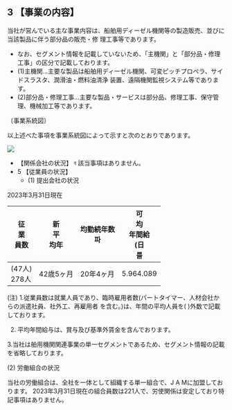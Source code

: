 ## 3 【事業の内容】

当社が営んでいる主な事業内容は、船舶用ディーゼル機関等の製造販売、並びに当該製品に伴う部分品の販売・修 理工事等であります。

- なお、セグメント情報を記載していないため、「主機関」と「部分品・修理工事」の区分で記載しております。
- (1)主機関…主要な製品は船舶用ディーゼル機関、可変ピッチプロペラ、サイドスラスタ、潤滑油・燃料油清浄 装置、遠隔機関監視システム等であります。
- (2)部分品・修理工事…主要な製品・サービスは部分品、修理工事、保守管理、機械加工等であります。

〔事業系統図〕

以上述べた事項を事業系統図によって示すと次のとおりであります。

![](_page_0_Figure_8.jpeg)

- 【関係会社の状況】 ব 該当事項はありません。
- 5 【従業員の状況】
	- (1) 提出会社の状況

2023年3月31日現在

| 征<br>業<br>員数  | 新<br>平<br>均年 | 均勤続年数<br>파 | 可<br>均<br>年間給<br>(日<br>를 |
|---------------|--------------|------------|--------------------------|
| (47人)<br>278人 | 42歳5ヶ月       | 20年4ヶ月     | 5.964.089                |

(注) 1.従業員数は就業人員であり、臨時雇用者数(パートタイマー、人材会社からの派遣社員、社外工、再雇用者 を含む。)は、年間の平均人員を( )外数で記載しております。

2. 平均年間給与は、賞与及び基準外賃金を含んでおります。

3.当社は舶用機関関連事業の単一セグメントであるため、セグメント情報の記載を省略しております。

(2) 労働組合の状況

当社の労働組合は、全社を一体として組織する単一組合で、J A Mに加盟しております。 2023年3月31日現在の組合員数は221人で、労使関係は安定しており特記事項はありません。